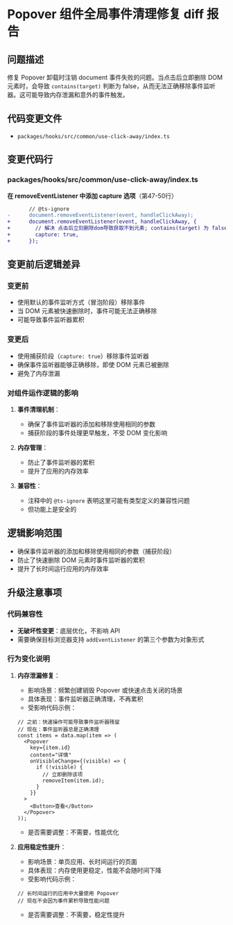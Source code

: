 # Popover 组件全局事件清理修复 diff 报告

## 问题描述

修复 Popover 卸载时注销 document 事件失败的问题。当点击后立即删除 DOM 元素时，会导致 `contains(target)` 判断为 false，从而无法正确移除事件监听器。这可能导致内存泄漏和意外的事件触发。

## 代码变更文件

- `packages/hooks/src/common/use-click-away/index.ts`

## 变更代码行

### packages/hooks/src/common/use-click-away/index.ts

**在 removeEventListener 中添加 capture 选项**（第47-50行）
```diff
       // @ts-ignore
-      document.removeEventListener(event, handleClickAway);
+      document.removeEventListener(event, handleClickAway, {
+        // 解决 点击后立刻删除dom导致获取不到元素; contains(target) 为 false 的问题
+        capture: true,
+      });
```

## 变更前后逻辑差异

### 变更前
- 使用默认的事件监听方式（冒泡阶段）移除事件
- 当 DOM 元素被快速删除时，事件可能无法正确移除
- 可能导致事件监听器累积

### 变更后
- 使用捕获阶段（`capture: true`）移除事件监听器
- 确保事件监听器能够正确移除，即使 DOM 元素已被删除
- 避免了内存泄漏

### 对组件运作逻辑的影响

1. **事件清理机制**：
   - 确保了事件监听器的添加和移除使用相同的参数
   - 捕获阶段的事件处理更早触发，不受 DOM 变化影响

2. **内存管理**：
   - 防止了事件监听器的累积
   - 提升了应用的内存效率

3. **兼容性**：
   - 注释中的 `@ts-ignore` 表明这里可能有类型定义的兼容性问题
   - 但功能上是安全的

## 逻辑影响范围

- 确保事件监听器的添加和移除使用相同的参数（捕获阶段）
- 防止了快速删除 DOM 元素时事件监听器的累积
- 提升了长时间运行应用的内存效率

## 升级注意事项

### 代码兼容性
- **无破坏性变更**：底层优化，不影响 API
- 需要确保目标浏览器支持 `addEventListener` 的第三个参数为对象形式

### 行为变化说明

1. **内存泄漏修复**：
   - 影响场景：频繁创建销毁 Popover 或快速点击关闭的场景
   - 具体表现：事件监听器正确清理，不再累积
   - 受影响代码示例：
   ```tsx
   // 之前：快速操作可能导致事件监听器残留
   // 现在：事件监听器总是正确清理
   const items = data.map(item => (
     <Popover 
       key={item.id}
       content="详情"
       onVisibleChange={(visible) => {
         if (!visible) {
           // 立即删除该项
           removeItem(item.id);
         }
       }}
     >
       <Button>查看</Button>
     </Popover>
   ));
   ```
   - 是否需要调整：不需要，性能优化

2. **应用稳定性提升**：
   - 影响场景：单页应用、长时间运行的页面
   - 具体表现：内存使用更稳定，性能不会随时间下降
   - 受影响代码示例：
   ```tsx
   // 长时间运行的应用中大量使用 Popover
   // 现在不会因为事件累积导致性能问题
   ```
   - 是否需要调整：不需要，稳定性提升